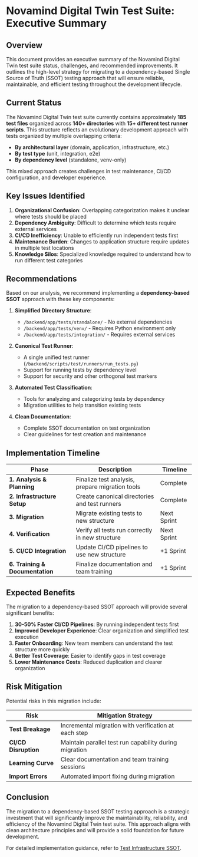 # Novamind Digital Twin Test Suite: Executive Summary

## Overview

This document provides an executive summary of the Novamind Digital Twin test suite status, challenges, and recommended improvements. It outlines the high-level strategy for migrating to a dependency-based Single Source of Truth (SSOT) testing approach that will ensure reliable, maintainable, and efficient testing throughout the development lifecycle.

## Current Status

The Novamind Digital Twin test suite currently contains approximately **185 test files** organized across **140+ directories** with **15+ different test runner scripts**. This structure reflects an evolutionary development approach with tests organized by multiple overlapping criteria:

- **By architectural layer** (domain, application, infrastructure, etc.)
- **By test type** (unit, integration, e2e)
- **By dependency level** (standalone, venv-only)

This mixed approach creates challenges in test maintenance, CI/CD configuration, and developer experience.

## Key Issues Identified

1. **Organizational Confusion**: Overlapping categorization makes it unclear where tests should be placed
2. **Dependency Ambiguity**: Difficult to determine which tests require external services
3. **CI/CD Inefficiency**: Unable to efficiently run independent tests first
4. **Maintenance Burden**: Changes to application structure require updates in multiple test locations
5. **Knowledge Silos**: Specialized knowledge required to understand how to run different test categories

## Recommendations

Based on our analysis, we recommend implementing a **dependency-based SSOT** approach with these key components:

1. **Simplified Directory Structure**:
   - `/backend/app/tests/standalone/` - No external dependencies
   - `/backend/app/tests/venv/` - Requires Python environment only
   - `/backend/app/tests/integration/` - Requires external services

2. **Canonical Test Runner**:
   - A single unified test runner (`/backend/scripts/test/runners/run_tests.py`)
   - Support for running tests by dependency level
   - Support for security and other orthogonal test markers

3. **Automated Test Classification**:
   - Tools for analyzing and categorizing tests by dependency
   - Migration utilities to help transition existing tests

4. **Clean Documentation**:
   - Complete SSOT documentation on test organization
   - Clear guidelines for test creation and maintenance

## Implementation Timeline

| Phase | Description | Timeline |
|-------|-------------|----------|
| **1. Analysis & Planning** | Finalize test analysis, prepare migration tools | Complete |
| **2. Infrastructure Setup** | Create canonical directories and test runners | Complete |
| **3. Migration** | Migrate existing tests to new structure | Next Sprint |
| **4. Verification** | Verify all tests run correctly in new structure | Next Sprint |
| **5. CI/CD Integration** | Update CI/CD pipelines to use new structure | +1 Sprint |
| **6. Training & Documentation** | Finalize documentation and team training | +1 Sprint |

## Expected Benefits

The migration to a dependency-based SSOT approach will provide several significant benefits:

1. **30-50% Faster CI/CD Pipelines**: By running independent tests first
2. **Improved Developer Experience**: Clear organization and simplified test execution
3. **Faster Onboarding**: New team members can understand the test structure more quickly
4. **Better Test Coverage**: Easier to identify gaps in test coverage
5. **Lower Maintenance Costs**: Reduced duplication and clearer organization

## Risk Mitigation

Potential risks in this migration include:

| Risk | Mitigation Strategy |
|------|---------------------|
| **Test Breakage** | Incremental migration with verification at each step |
| **CI/CD Disruption** | Maintain parallel test run capability during migration |
| **Learning Curve** | Clear documentation and team training sessions |
| **Import Errors** | Automated import fixing during migration |

## Conclusion

The migration to a dependency-based SSOT testing approach is a strategic investment that will significantly improve the maintainability, reliability, and efficiency of the Novamind Digital Twin test suite. This approach aligns with clean architecture principles and will provide a solid foundation for future development.

For detailed implementation guidance, refer to [Test Infrastructure SSOT](03_TEST_INFRASTRUCTURE_SSOT.md).